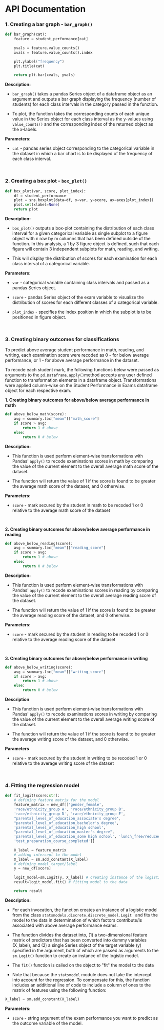 # API Documentation

### 1. Creating a bar graph - `bar_graph()`

```python
def bar_graph(cat):
	feature = student_performance[cat]
	
	yvals = feature.value_counts()
	xvals = feature.value_counts().index

	plt.ylabel("frequency")
	plt.title(cat)
	
	return plt.bar(xvals, yvals)
```

**Description:**
- `bar_graph()` takes a pandas Series object of a dataframe object as an argument and outputs a bar graph displaying the frequency (number of students) for each class intervals in the category passed in the function.

- To plot, the function takes the corresponding counts of each unique value in the Series object for each class interval as the y-values using `value_counts()` and the corresponding index of the returned object as the x-labels.

**Parameters:**
- `cat` - pandas series object corresponding to the categorical variable in the dataset in which a bar chart is to be displayed of the frequency of each class interval.

<br>

### 2. Creating a box plot - `box_plot()`

```python
def box_plot(var, score, plot_index):
	df = student_performance
	plot = sns.boxplot(data=df, x=var, y=score, ax=axes[plot_index])
	plot.set(xlabel=None)
	return plot
```

**Description:**
- `box_plot()` outputs a box-plot containing the distribution of each class interval for a given categorical variable as single subplot to a figure object with n row by m columns that has been defined outside of the function. In this analysis, a 1 by 3 figure object is defined, such that each figure will contain 3 independent subplots for math, reading, and writing.

- This will display the distribution of scores for each examination for each class interval of a categorical variable. 

**Parameters:**
- `var` - categorical variable containing class intervals and passed as a pandas Series object.

- `score` - pandas Series object of the exam variable to visualize the distribution of scores for each different classes of a categorical variable.

- `plot_index` - specifies the index position in which the subplot is to be positioned in figure object.

<br>


### 3. Creating binary outcomes for classifications

To predict above average student performance in math, reading, and writing, each examination score were recoded as 0 - for below average performance, or 1 - for above average performance in the dataset. 

To recode each student mark, the following functions below were passed as arguments to the `pd.Dataframe.apply()`method accepts any user defined function to transformation elements in a dataframe object. Transformations were applied column-wise on the Student Performance in Exams dataframe object for each respective exam. 

**1. Creating binary outcomes for above/below average performance in math**

```python
def above_below_math(score):
	avg = summary.loc["mean"]["math_score"]
	if score > avg:
		return 1 # above
	else:
		return 0 # below
```

**Description:**
- This function is used perform element-wise transformations with Pandas' `apply()` to recode examinations scores in math by comparing the value of the current element to the overall average math score of the dataset.

- The function will return the value of 1 if the score is found to be greater the average math score of the dataset, and 0 otherwise.

**Parameters:**
- `score` - mark secured by the student in math to be recoded 1 or 0 relative to the average math score of the dataset

<br>


**2. Creating binary outcomes for above/below average performance in reading** 

```python
def above_below_reading(score):
	avg = summary.loc["mean"]["reading_score"]
	if score > avg:
		return 1 # above
	else:
		return 0 # below
```

**Description:**
- This function is used perform element-wise transformations with Pandas' `apply()` to recode examinations scores in reading by comparing the value of the current element to the overall average reading score of the dataset.

- The function will return the value of 1 if the score is found to be greater the average reading score of the dataset, and 0 otherwise.

**Parameters:**
- `score` - mark secured by the student in reading to be recoded 1 or 0 relative to the average reading score of the dataset

<br>

**3. Creating binary outcomes for above/below performance in writing**

```python
def above_below_writing(score):
	avg = summary.loc["mean"]["writing_score"]
	if score > avg:
		return 1 # above
	else:
		return 0 # below
```

**Description**
- This function is used perform element-wise transformations with Pandas' `apply()` to recode examinations scores in writing by comparing the value of the current element to the overall average writing score of the dataset.

- The function will return the value of 1 if the score is found to be greater the average writing score of the dataset, and 0 otherwise.

**Parameters**
- `score` - mark secured by the student in writing to be recoded 1 or 0 relative to the average writing score of the dataset


<br>

### 4. Fitting the regression model

```python
def fit_logit(score:str):
	# defining feature matrix for the model
	feature_matrix = new_df[['gender_female',
	'race/ethnicity_group A', 'race/ethnicity_group B',
	'race/ethnicity_group D', 'race/ethnicity_group E',
	"parental_level_of_education_associate's degree",
	"parental_level_of_education_bachelor's degree",
	'parental_level_of_education_high school',
	"parental_level_of_education_master's degree",
	'parental_level_of_education_some high school', 'lunch_free/reduced',
	'test_preparation_course_completed']]
	
	X_label = feature_matrix
	# adding intercept to the model
	X_label = sm.add_constant(X_label)
	# defining model target/label
	y = new_df[score]
	
	logit_model=sm.Logit(y, X_label) # creating instance of the logistic regression model
	result=logit_model.fit() # fitting model to the data

	return result
```

**Description:**
- For each invocation, the function creates an instance of a logistic model from the class `statsmodels.discrete.discrete_model.Logit ` and fits the model to the data in determination of which factors contribute/is associated with above average performance exams.

- The function divides the dataset into, (1) a two-dimensional feature matrix of predictors that has been converted into dummy variables (X_label), and (2) a single Series object of the target variable (y) specified in the argument, both of which are passed as arguments to the `sm.Logit()` function to create an instance of the logistic model.

- The `fit()`  function is called on the object to "fit" the model to the data

- Note that because the `statsmodel` module does not take the intercept into account for the regression. To compensate for this, the function includes an additional line of code to include a column of ones to the matrix of features using the following function:

```python
X_label = sm.add_constant(X_label)
```

**Parameters:**
- `score` - string argument of the exam performance you want to predict as the outcome variable of the model.